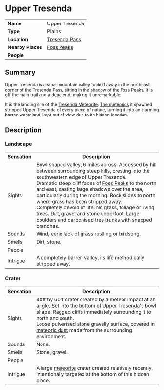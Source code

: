 # Upper Tresenda

|||
| --- | --- |
| **Name** | Upper Tresenda | place.4
| **Type** | Plains |
| **Location** | [Tresenda Pass](../roads/tresenda-pass.md) |
| **Nearby Places** | [Foss Peaks](../mountains/foss-peaks.md) |
| **People** | |

## Summary

Upper Tresenda is a small mountain valley tucked away in the northeast corner of the [Tresenda Pass](../roads/tresenda-pass.md), sitting in the shadow of the [Foss Peaks](../mountains/foss-peaks.md). It is off the main trail and a dead end, making it unremarkable.

It is the landing site of the [Tresenda Meteorite](../../items/meteoric/meteorites/tresenda-meteorite.md). [The meteorics](../../lineages/the-meteorics.md) it spawned stripped Upper Tresenda of every piece of nature, turning it into an alarming barren wasteland, kept out of view due to its hidden location.

## Description

### Landscape

| Sensation | Description |
| ---- | --- |
| Sights | Bowl shaped valley, 6 miles across. Accessed by hill between surrounding steep hills, cresting into the southwestern edge of Upper Tresenda.<br>Dramatic steep cliff faces of [Foss Peaks](../mountains/foss-peaks.md) to the north and east, casting large shadows over the area, particularly during the morning. Rock slides to north where grass has been stripped away.<br>Completely devoid of life. No grass, foliage or living trees. Dirt, gravel and stone underfoot. Large boulders and carbonised tree trunks with snapped branches. |
| Sounds | Wind, eerie lack of grass rustling or birdsong. |
| Smells | Dirt, stone. |
| People | |
| Intrigue | A completely barren valley, its life methodically stripped away. |

### Crater

| Sensation | Description |
| ---- | --- |
| Sights | 40ft by 60ft crater created by a meteor impact at an angle. Set into the bottom of Upper Tresenda's bowl shape. Ragged cliffs immediately surrounding it to north and south.<br>Loose pulverised stone gravelly surface, covered in [meteoric dust](../../items/meteoric/meteoric-dust.md) made from the surrounding environment. |
| Sounds | None. |
| Smells | Stone, gravel. |
| People | |
| Intrigue | A large [meteorite](../../items/meteoric/meteorite.md) crater created relatively recently, intentionally targeted at the bottom of this hidden place. |
